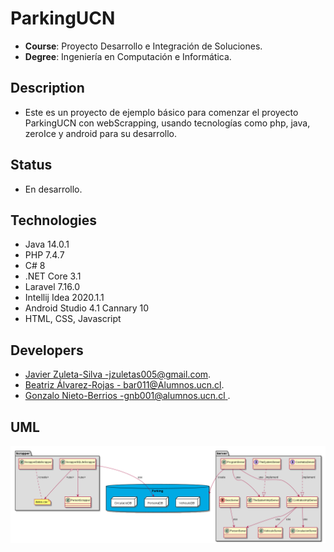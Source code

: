 # ParkingUCN
- **Course**: Proyecto Desarrollo e Integración de Soluciones.
- **Degree**: Ingeniería en Computación e Informática.

## Description
- Este es un proyecto de ejemplo básico para comenzar el proyecto ParkingUCN con webScrapping, usando tecnologías como php,
java, zeroIce y android para su desarrollo. 

##  Status
- En desarrollo. 


##  Technologies
  - Java 14.0.1
  - PHP 7.4.7
  - C# 8
  - .NET Core 3.1
  - Laravel 7.16.0
  - Intellij Idea 2020.1.1
  - Android Studio 4.1 Cannary 10
  - HTML, CSS, Javascript

## Developers
 - [Javier Zuleta-Silva -jzuletas005@gmail.com]().
 - [Beatriz Álvarez-Rojas - bar011@Alumnos.ucn.cl]().
 - [Gonzalo Nieto-Berrios -gnb001@alumnos.ucn.cl ]().

## UML

![Screenshot](img/global.png)

<!--
@startuml
package "Scrapper" #DDDDDD {
  class PersonScrapper{
}
class ScrapperDataScrapper{
}
class ScrapperSQLiteScrapper{
}
note "datos.csv" as N1
ScrapperDataScrapper ..N1:<create>
ScrapperSQLiteScrapper o--N1:<use>
ScrapperSQLiteScrapper o--PersonScrapper:<use>
}
package "Server" #DDDDDD {
  interface TheSystemServer{
}
interface ContratosServer{
}
class CirculacionServer{
}
class VehiculoServer{ 
}
enum SexoServer{
}
class PersonServer{
}
class ContratosImplServer{
}
class TheSystemImplServer{
}
class ProgramServer{
}
ProgramServer--TheSystemImplServer: use
ProgramServer--ContratosImplServer: use
ContratosImplServer--PersonServer:use
ContratosImplServer--VehiculoServer:use
ContratosImplServer--CirculacionServer:use
TheSystemServer..|>TheSystemImplServer:implement
ContratosServer..|>ContratosImplServer:implement
SexoServer--PersonServer:use
}
package Parking <<Database>> #00aae4 {
 package VehiculoDB <<Node>> {
 }
 package PersonaDB <<Node>> {
 }
 package CirculacioDB <<Node>> {
 }
}
ProgramServer -- Parking: create
ScrapperSQLiteScrapper -- PersonaDB: use
@enduml
-->
